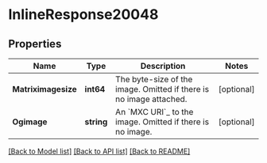 # InlineResponse20048

## Properties

Name | Type | Description | Notes
------------ | ------------- | ------------- | -------------
**Matriximagesize** | **int64** | The byte-size of the image. Omitted if there is no image attached. | [optional] 
**Ogimage** | **string** | An &#x60;MXC URI&#x60;_ to the image. Omitted if there is no image. | [optional] 

[[Back to Model list]](../README.md#documentation-for-models) [[Back to API list]](../README.md#documentation-for-api-endpoints) [[Back to README]](../README.md)


